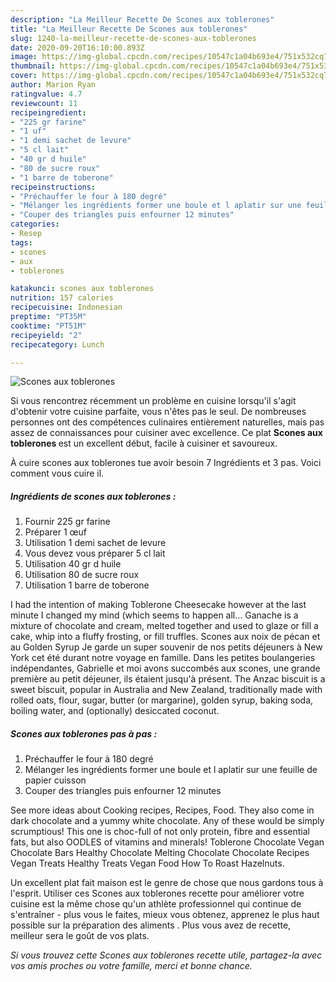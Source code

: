 ```yaml
---
description: "La Meilleur Recette De Scones aux toblerones"
title: "La Meilleur Recette De Scones aux toblerones"
slug: 1240-la-meilleur-recette-de-scones-aux-toblerones
date: 2020-09-20T16:10:00.893Z
image: https://img-global.cpcdn.com/recipes/10547c1a04b693e4/751x532cq70/scones-aux-toblerones-photo-principale-de-la-recette.jpg
thumbnail: https://img-global.cpcdn.com/recipes/10547c1a04b693e4/751x532cq70/scones-aux-toblerones-photo-principale-de-la-recette.jpg
cover: https://img-global.cpcdn.com/recipes/10547c1a04b693e4/751x532cq70/scones-aux-toblerones-photo-principale-de-la-recette.jpg
author: Marion Ryan
ratingvalue: 4.7
reviewcount: 11
recipeingredient:
- "225 gr farine"
- "1 uf"
- "1 demi sachet de levure"
- "5 cl lait"
- "40 gr d huile"
- "80 de sucre roux"
- "1 barre de toberone"
recipeinstructions:
- "Préchauffer le four à 180 degré"
- "Mélanger les ingrédients former une boule et l aplatir sur une feuille de papier cuisson"
- "Couper des triangles puis enfourner 12 minutes"
categories:
- Resep
tags:
- scones
- aux
- toblerones

katakunci: scones aux toblerones 
nutrition: 157 calories
recipecuisine: Indonesian
preptime: "PT35M"
cooktime: "PT51M"
recipeyield: "2"
recipecategory: Lunch

---
```



![Scones aux toblerones](https://img-global.cpcdn.com/recipes/10547c1a04b693e4/751x532cq70/scones-aux-toblerones-photo-principale-de-la-recette.jpg)

Si vous rencontrez récemment un problème en cuisine lorsqu'il s'agit d'obtenir votre cuisine parfaite, vous n'êtes pas le seul. De nombreuses personnes ont des compétences culinaires entièrement naturelles, mais pas assez de connaissances pour cuisiner avec excellence. Ce plat <strong> Scones aux toblerones </strong> est un excellent début, facile à cuisiner et savoureux.

<!--inarticleads1-->

À cuire scones aux toblerones tue avoir besoin 7 Ingrédients et 3 pas. Voici comment vous cuire il.

##### Ingrédients de scones aux toblerones :

1. Fournir 225 gr farine
1. Préparer 1 œuf
1. Utilisation 1 demi sachet de levure
1. Vous devez vous préparer 5 cl lait
1. Utilisation 40 gr d huile
1. Utilisation 80 de sucre roux
1. Utilisation 1 barre de toberone


I had the intention of making Toblerone Cheesecake however at the last minute I changed my mind (which seems to happen all… Ganache is a mixture of chocolate and cream, melted together and used to glaze or fill a cake, whip into a fluffy frosting, or fill truffles. Scones aux noix de pécan et au Golden Syrup Je garde un super souvenir de nos petits déjeuners à New York cet été durant notre voyage en famille. Dans les petites boulangeries indépendantes, Gabrielle et moi avons succombés aux scones, une grande première au petit déjeuner, ils étaient jusqu&#39;à présent. The Anzac biscuit is a sweet biscuit, popular in Australia and New Zealand, traditionally made with rolled oats, flour, sugar, butter (or margarine), golden syrup, baking soda, boiling water, and (optionally) desiccated coconut. 

<!--inarticleads2-->

##### Scones aux toblerones pas à pas :

1. Préchauffer le four à 180 degré
1. Mélanger les ingrédients former une boule et l aplatir sur une feuille de papier cuisson
1. Couper des triangles puis enfourner 12 minutes


See more ideas about Cooking recipes, Recipes, Food. They also come in dark chocolate and a yummy white chocolate. Any of these would be simply scrumptious! This one is choc-full of not only protein, fibre and essential fats, but also OODLES of vitamins and minerals! Toblerone Chocolate Vegan Chocolate Bars Healthy Chocolate Melting Chocolate Chocolate Recipes Vegan Treats Healthy Treats Vegan Food How To Roast Hazelnuts. 

<!--inarticleads1-->

<p>
Un excellent plat fait maison est le genre de chose que nous gardons tous à l'esprit. Utiliser ces Scones aux toblerones recette pour améliorer votre cuisine est la même chose qu'un athlète professionnel qui continue de s'entraîner - plus vous le faites, mieux vous obtenez, apprenez le plus haut possible sur la préparation des aliments . Plus vous avez de recette, meilleur sera le goût de vos plats.
</p>

<p>
<i>Si vous trouvez cette Scones aux toblerones recette utile, partagez-la avec vos amis proches ou votre famille, merci et bonne chance.</i>
</p>
